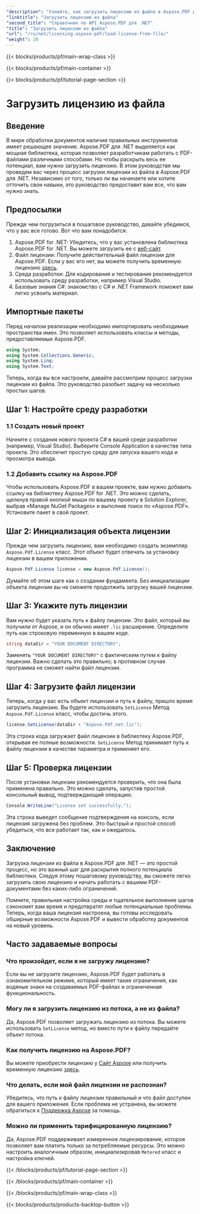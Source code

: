 ```yaml
---
"description": "Узнайте, как загрузить лицензию из файла в Aspose.PDF для .NET с помощью этого всеобъемлющего руководства. Обеспечьте полную функциональность, правильно настроив лицензию."
"linktitle": "Загрузить лицензию из файла"
"second_title": "Справочник по API Aspose.PDF для .NET"
"title": "Загрузить лицензию из файла"
"url": "/ru/net/licensing-aspose-pdf/load-license-from-file/"
"weight": 20
---
```


{{< blocks/products/pf/main-wrap-class >}}

{{< blocks/products/pf/main-container >}}

{{< blocks/products/pf/tutorial-page-section >}}

# Загрузить лицензию из файла

## Введение

В мире обработки документов наличие правильных инструментов имеет решающее значение. Aspose.PDF для .NET выделяется как мощная библиотека, которая позволяет разработчикам работать с PDF-файлами различными способами. Но чтобы раскрыть весь ее потенциал, вам нужно загрузить лицензию. В этом руководстве мы проведем вас через процесс загрузки лицензии из файла в Aspose.PDF для .NET. Независимо от того, только ли вы начинаете или хотите отточить свои навыки, это руководство предоставит вам все, что вам нужно знать.

## Предпосылки

Прежде чем погрузиться в пошаговое руководство, давайте убедимся, что у вас все готово. Вот что вам понадобится:

1. Aspose.PDF for .NET: Убедитесь, что у вас установлена библиотека Aspose.PDF for .NET. Вы можете загрузить ее с [веб-сайт](https://releases.aspose.com/pdf/net/).
2. Файл лицензии: Получите действительный файл лицензии для Aspose.PDF. Если у вас его нет, вы можете получить временную лицензию [здесь](https://purchase.aspose.com/temporary-license/).
3. Среда разработки: Для кодирования и тестирования рекомендуется использовать среду разработки, например Visual Studio.
4. Базовые знания C#: знакомство с C# и .NET Framework поможет вам легко усвоить материал.

## Импортные пакеты

Перед началом реализации необходимо импортировать необходимые пространства имен. Это позволяет использовать классы и методы, предоставляемые Aspose.PDF.

```csharp
using System;
using System.Collections.Generic;
using System.Linq;
using System.Text;
```

Теперь, когда вы все настроили, давайте рассмотрим процесс загрузки лицензии из файла. Это руководство разобьет задачу на несколько простых шагов.

## Шаг 1: Настройте среду разработки

### 1.1 Создать новый проект
Начните с создания нового проекта C# в вашей среде разработки (например, Visual Studio). Выберите Console Application в качестве типа проекта. Это обеспечит простую среду для запуска вашего кода и просмотра вывода.

### 1.2 Добавить ссылку на Aspose.PDF
Чтобы использовать Aspose.PDF в вашем проекте, вам нужно добавить ссылку на библиотеку Aspose.PDF for .NET. Это можно сделать, щелкнув правой кнопкой мыши по вашему проекту в Solution Explorer, выбрав «Manage NuGet Packages» и выполнив поиск по «Aspose.PDF». Установите пакет в свой проект.

## Шаг 2: Инициализация объекта лицензии

Прежде чем загрузить лицензию, вам необходимо создать экземпляр `Aspose.Pdf.License` класс. Этот объект будет отвечать за установку лицензии в вашем приложении.

```csharp
Aspose.Pdf.License license = new Aspose.Pdf.License();
```

Думайте об этом шаге как о создании фундамента. Без инициализации объекта лицензии вы не сможете продолжить загрузку вашей лицензии.

## Шаг 3: Укажите путь лицензии

Вам нужно будет указать путь к файлу лицензии. Это файл, который вы получили от Aspose, и он обычно имеет `.lic` расширение. Определите путь как строковую переменную в вашем коде.

```csharp
string dataDir = "YOUR DOCUMENT DIRECTORY";
```

Заменять `"YOUR DOCUMENT DIRECTORY"` с фактическим путем к файлу лицензии. Важно сделать это правильно; в противном случае программа не сможет найти файл лицензии.

## Шаг 4: Загрузите файл лицензии

Теперь, когда у вас есть объект лицензии и путь к файлу, пришло время загрузить лицензию. Вы будете использовать `SetLicense` Метод `Aspose.Pdf.License` класс, чтобы достичь этого.

```csharp
license.SetLicense(dataDir + "Aspose.Pdf.net.lic");
```

Эта строка кода загружает файл лицензии в библиотеку Aspose.PDF, открывая ее полные возможности. `SetLicense` Метод принимает путь к файлу лицензии в качестве параметра и применяет его.

## Шаг 5: Проверка лицензии

После установки лицензии рекомендуется проверить, что она была применена правильно. Это можно сделать, запустив простой консольный вывод, подтверждающий операцию.

```csharp
Console.WriteLine("License set successfully.");
```

Эта строка выведет сообщение подтверждения на консоль, если лицензия загружена без проблем. Это быстрый и простой способ убедиться, что все работает так, как и ожидалось.

## Заключение

Загрузка лицензии из файла в Aspose.PDF для .NET — это простой процесс, но это важный шаг для раскрытия полного потенциала библиотеки. Следуя этому пошаговому руководству, вы сможете легко загрузить свою лицензию и начать работать с вашими PDF-документами без каких-либо ограничений.

Помните, правильная настройка среды и тщательное выполнение шагов сэкономят вам время и предотвратят любые потенциальные проблемы. Теперь, когда ваша лицензия настроена, вы готовы исследовать обширные возможности Aspose.PDF и вывести обработку документов на новый уровень.

## Часто задаваемые вопросы

### Что произойдет, если я не загружу лицензию?  
Если вы не загрузите лицензию, Aspose.PDF будет работать в ознакомительном режиме, который имеет такие ограничения, как водяные знаки на создаваемых PDF-файлах и ограниченная функциональность.

### Могу ли я загрузить лицензию из потока, а не из файла?  
Да, Aspose.PDF позволяет загружать лицензию из потока. Вы можете использовать `SetLicense` метод, но вместо пути к файлу передайте объект потока.

### Как получить лицензию на Aspose.PDF?  
Вы можете приобрести лицензию у [Сайт Aspose](https://purchase.aspose.com/buy) или получить временную лицензию [здесь](https://purchase.aspose.com/temporary-license/).

### Что делать, если мой файл лицензии не распознан?  
Убедитесь, что путь к файлу лицензии правильный и что файл доступен для вашего приложения. Если проблема не устранена, вы можете обратиться к [Поддержка Aspose](https://forum.aspose.com/c/pdf/10) за помощь.

### Можно ли применить тарифицированную лицензию?  
Да, Aspose.PDF поддерживает измеренное лицензирование, которое позволяет вам платить только за потребляемые ресурсы. Это можно настроить аналогичным образом, инициализировав `Metered` класс и настройка ключей.

{{< /blocks/products/pf/tutorial-page-section >}}

{{< /blocks/products/pf/main-container >}}

{{< /blocks/products/pf/main-wrap-class >}}

{{< blocks/products/products-backtop-button >}}